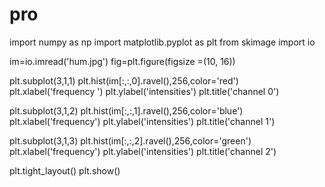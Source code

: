 # pro
import numpy as np 
import matplotlib.pyplot as plt from skimage 
import io

im=io.imread('hum.jpg') 
fig=plt.figure(figsize =(10, 16))

plt.subplot(3,1,1) plt.hist(im[:,:,0].ravel(),256,color='red') 
plt.xlabel('frequency ') 
plt.ylabel('intensities')
plt.title('channel 0')

plt.subplot(3,1,2)
plt.hist(im[:,:,1].ravel(),256,color='blue') 
plt.xlabel('frequency')
plt.ylabel('intensities')
plt.title('channel 1')

plt.subplot(3,1,3) 
plt.hist(im[:,:,2].ravel(),256,color='green') 
plt.xlabel('frequency') 
plt.ylabel('intensities') 
plt.title('channel 2')

plt.tight_layout()
plt.show()
